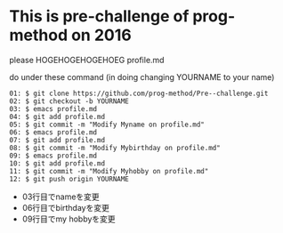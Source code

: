 # This is pre-challenge of prog-method on 2016

please HOGEHOGEHOGEHOEG profile.md

do under these command (in doing changing YOURNAME to your name)

````
01: $ git clone https://github.com/prog-method/Pre--challenge.git
02: $ git checkout -b YOURNAME
03: $ emacs profile.md
04: $ git add profile.md
05: $ git commit -m "Modify Myname on profile.md"
06: $ emacs profile.md
07: $ git add profile.md
08: $ git commit -m "Modify Mybirthday on profile.md"
09: $ emacs profile.md
10: $ git add profile.md
11: $ git commit -m "Modify Myhobby on profile.md"
12: $ git push origin YOURNAME
````

+ 03行目でnameを変更
+ 06行目でbirthdayを変更
+ 09行目でmy hobbyを変更
